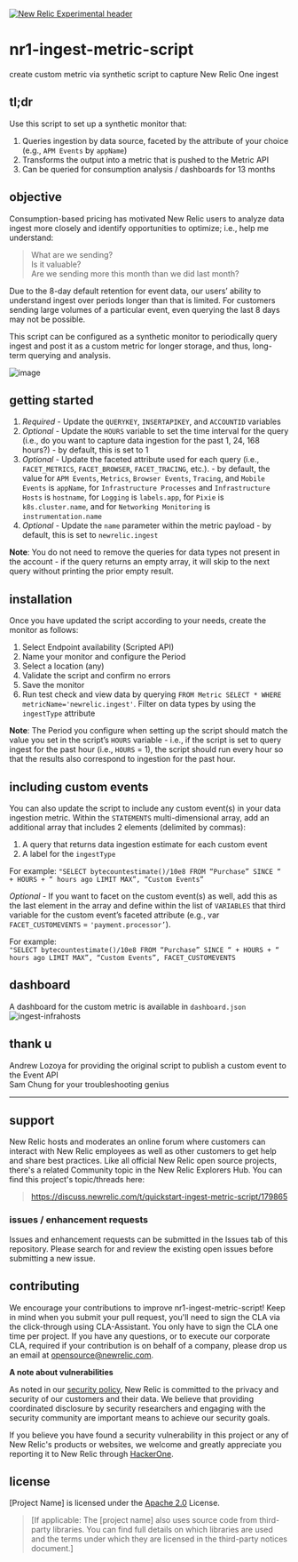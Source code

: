 [![New Relic Experimental header](https://github.com/newrelic/opensource-website/raw/master/src/images/categories/Experimental.png)](https://opensource.newrelic.com/oss-category/#new-relic-experimental)

# nr1-ingest-metric-script  <br>
create custom metric via synthetic script to capture New Relic One ingest


## tl;dr
Use this script to set up a synthetic monitor that:
  1. Queries ingestion by data source, faceted by the attribute of your choice (e.g., `APM Events` by `appName`)
  2. Transforms the output into a metric that is pushed to the Metric API
  3. Can be queried for consumption analysis / dashboards for 13 months


## objective
Consumption-based pricing has motivated New Relic users to analyze data ingest more closely and identify opportunities to optimize; i.e., help me understand:
> What are we sending?<br>
> Is it valuable?<br>
> Are we sending more this month than we did last month?

Due to the 8-day default retention for event data, our users’ ability to understand ingest over periods longer than that is limited. For customers sending large volumes of a particular event, even querying the last 8 days may not be possible.

This script can be configured as a synthetic monitor to periodically query ingest and post it as a custom metric for longer storage, and thus, long-term querying and analysis.

![image](https://user-images.githubusercontent.com/68360819/148800863-e10d8c8f-aeee-43bc-82bb-790a4131b98b.png)


## getting started
  1. _Required_ - Update the `QUERYKEY`, `INSERTAPIKEY`, and `ACCOUNTID` variables
  2. _Optional_ - Update the `HOURS` variable to set the time interval for the query (i.e., do you want to capture data ingestion for the past 1, 24, 168 hours?) - by default, this is set to 1
  3. _Optional_ - Update the faceted attribute used for each query (i.e., `FACET_METRICS`, `FACET_BROWSER`, `FACET_TRACING`, etc.). - by default, the value for `APM Events`, `Metrics`, `Browser Events`, `Tracing`, and `Mobile Events` is `appName`, for `Infrastructure Processes` and `Infrastructure Hosts` is `hostname`, for `Logging` is `labels.app`, for `Pixie` is `k8s.cluster.name`, and for `Networking Monitoring` is `instrumentation.name`
  5. _Optional_ - Update the `name` parameter within the metric payload - by default, this is set to `newrelic.ingest`

**Note**: You do not need to remove the queries for data types not present in the account - if the query returns an empty array, it will skip to the next query without printing the prior empty result.


## installation
Once you have updated the script according to your needs, create the monitor as follows:
  1. Select Endpoint availability (Scripted API)
  2. Name your monitor and configure the Period
  4. Select a location (any)
  5. Validate the script and confirm no errors
  6. Save the monitor
  7. Run test check and view data by querying
      ``FROM Metric SELECT * WHERE metricName='newrelic.ingest'``. Filter on data types by using the `ingestType` attribute

**Note**: The Period you configure when setting up the script should match the value you set in the script’s `HOURS` variable - i.e., if the script is set to query ingest for the past hour (i.e., `HOURS` = 1), the script should run every hour so that the results also correspond to ingestion for the past hour.

## including custom events
You can also update the script to include any custom event(s) in your data ingestion metric. Within the `STATEMENTS` multi-dimensional array, add an additional array that includes 2 elements (delimited by commas):
  1. A query that returns data ingestion estimate for each custom event
  2. A label for the `ingestType`

For example:
``"SELECT bytecountestimate()/10e8 FROM “Purchase” SINCE “ + HOURS + “ hours ago LIMIT MAX”, “Custom Events”``

_Optional_ - If you want to facet on the custom event(s) as well, add this as the last element in the array and  define within the list of `VARIABLES` that third variable for the custom event’s faceted attribute (e.g., var `FACET_CUSTOMEVENTS` = `'payment.processor’`).

For example:<br>
``"SELECT bytecountestimate()/10e8 FROM “Purchase” SINCE “ + HOURS + “ hours ago LIMIT MAX”, “Custom Events”, FACET_CUSTOMEVENTS``


## dashboard
A dashboard for the custom metric is available in `dashboard.json`
![ingest-infrahosts](https://user-images.githubusercontent.com/68360819/151472717-39152e08-c9f3-4cf9-9517-a63b73a6643d.png)



## thank u
Andrew Lozoya for providing the original script to publish a custom event to the Event API<br>
Sam Chung for your troubleshooting genius


---

## support
New Relic hosts and moderates an online forum where customers can interact with New Relic employees as well as other customers to get help and share best practices. Like all official New Relic open source projects, there's a related Community topic in the New Relic Explorers Hub. You can find this project's topic/threads here:

>https://discuss.newrelic.com/t/quickstart-ingest-metric-script/179865

### issues / enhancement requests
Issues and enhancement requests can be submitted in the Issues tab of this repository. Please search for and review the existing open issues before submitting a new issue.

## contributing
We encourage your contributions to improve nr1-ingest-metric-script! Keep in mind when you submit your pull request, you'll need to sign the CLA via the click-through using CLA-Assistant. You only have to sign the CLA one time per project.
If you have any questions, or to execute our corporate CLA, required if your contribution is on behalf of a company,  please drop us an email at opensource@newrelic.com.

**A note about vulnerabilities**

As noted in our [security policy](../../security/policy), New Relic is committed to the privacy and security of our customers and their data. We believe that providing coordinated disclosure by security researchers and engaging with the security community are important means to achieve our security goals.

If you believe you have found a security vulnerability in this project or any of New Relic's products or websites, we welcome and greatly appreciate you reporting it to New Relic through [HackerOne](https://hackerone.com/newrelic).

## license
[Project Name] is licensed under the [Apache 2.0](http://apache.org/licenses/LICENSE-2.0.txt) License.
>[If applicable: The [project name] also uses source code from third-party libraries. You can find full details on which libraries are used and the terms under which they are licensed in the third-party notices document.]
